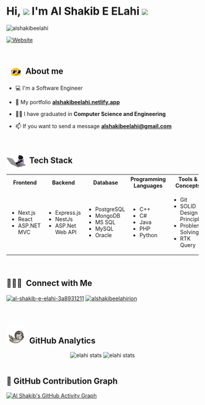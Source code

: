 <!--<img src="images/computer-illustration.png" min-width="400px" max-width="450px" width="400px" align="right" alt="Computador">-->
<h1 align="left">Hi, <img src="https://github.com/EvanderInacio/EvanderInacio/blob/main/images/Earth.gif?raw=true" width="30"> I'm Al Shakib E ELahi
 <img src="https://raw.githubusercontent.com/kaueMarques/kaueMarques/master/hi.gif" width="30"></h1>

<p align="left"> <img
    src="https://komarev.com/ghpvc/?username=alshakibeelahi&label=Profile%20views&color=0e75b6&style=flat"
    alt="alshakibeelahi" /> </p>
    
[![Website](https://img.shields.io/website?label=alshakibeelahi&style=for-the-badge&url=https%3A%2F%2Falshakibeelahi.netlify.app)](https://alshakibeelahi.netlify.app)

<br>

 ## &nbsp; <img src="images/oculos.gif " width="30" align="center"> &nbsp;About me

- 💻 I'm a Software Engineer

- 🚀 My portfolio **[ alshakibeelahi.netlify.app](https://alshakibeelahi.netlify.app/)**
 
- 👨‍🎓 I have graduated in **Computer Science and Engineering**

- 📫 If you want to send a message  **alshakibeelahi@gmail.com**

<br>

## <img src="images/gato.gif" width="50" align="center"> &nbsp;Tech Stack

<table>
    <tr>
        <th>Frontend</th>
        <th>Backend</th>
        <th>Database</th>
        <th>Programming Languages</th>
        <th>Tools & Concepts</th>
    </tr>
    <tr>
        <td>
            <ul class="list-unstyled tick-mark">
                <li>Next.js</li>
                <li>React</li>
                <li>ASP.NET MVC</li>
            </ul>
        </td>
        <td>
            <ul class="list-unstyled tick-mark">
                <li>Express.js</li>
                <li>NestJs</li>
                <li>ASP.Net Web API</li>
            </ul>
        </td>
        <td>
            <ul class="list-unstyled tick-mark">
                <li>PostgreSQL</li>
                <li>MongoDB</li>
                <li>MS SQL</li>
                <li>MySQL</li>
                <li>Oracle</li>
            </ul>
        </td>
        <td>
            <ul class="list-unstyled tick-mark">
                <li>C++</li>
                <li>C#</li>
                <li>Java</li>
                <li>PHP</li>
                <li>Python</li>
            </ul>
        </td>
        <td>
            <ul class="list-unstyled tick-mark">
                <li>Git</li>
                <li>SOLID Design Principles</li>
                <li>Problem Solving</li>
                <li>RTK Query</li>
            </ul>
        </td>
    </tr>
</table>
<br>


## 👨🏻‍💼 &nbsp;Connect with Me

<p align="left">
  <a href="https://linkedin.com/in/al-shakib-e-elahi-3a8931211" target="blank"><img align="center"
      src="https://raw.githubusercontent.com/rahuldkjain/github-profile-readme-generator/master/src/images/icons/Social/linked-in-alt.svg"
      alt="al-shakib-e-elahi-3a8931211" height="30" width="40" /></a>
  <a href="https://www.facebook.com/alshakibeelahirion/" target="blank"><img align="center"
      src="https://raw.githubusercontent.com/rahuldkjain/github-profile-readme-generator/master/src/images/icons/Social/facebook.svg"
      alt="alshakibeelahirion" height="30" width="40" /></a>
</p>


<br>

## <img src="images/gato_astronauta.gif" width="50" height="50" align="10">  &nbsp;GitHub Analytics

<div align="center">
<img height='180em' src="https://github-readme-stats.vercel.app/api?username=alshakibeelahi&show_icons=true=anuraghazra&show_icons=true&theme=aura" alt="elahi stats"/>
<img height='180em' src="https://github-readme-stats.vercel.app/api/top-langs/?username=alshakibeelahi&layout=compact&theme=aura" alt="elahi stats"/>
 </div>

 <br>

## 🌟 GitHub Contribution Graph

[![Al Shakib's GitHub Activity Graph](https://github-readme-activity-graph.vercel.app/graph?username=alshakibeelahi&theme=react-dark)](https://github.com/alshakibeelahi)

